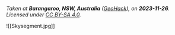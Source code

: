 *Taken at **Barangaroo, NSW, Australia** ([GeoHack](https://geohack.toolforge.org/geohack.php?pagename=Barangaroo,_New_South_Wales&params=33.8611_S_151.203_E_)), on **2023-11-26**. Licensed under [CC BY-SA 4.0](http://creativecommons.org/licenses/by-sa/4.0/).*

![[Skysegment.jpg]]